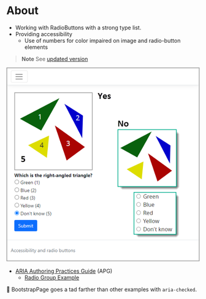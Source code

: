 ﻿# About

- Working with RadioButtons with a strong type list.
- Providing accessibility
    - Use of numbers for color impaired on image and radio-button elements

> **Note**
> See [updated version](https://dev.to/karenpayneoregon/tips-on-making-a-web-site-accessible-part-2-486p)

![Figure2](assets/figure2.png)

- [ARIA Authoring Practices Guide](https://www.w3.org/WAI/ARIA/apg/) (APG)
    - [Radio Group Example](https://www.w3.org/WAI/ARIA/apg/patterns/radio/examples/radio/)


:small_blue_diamond: BootstrapPage goes a tad farther than other examples with `aria-checked`.